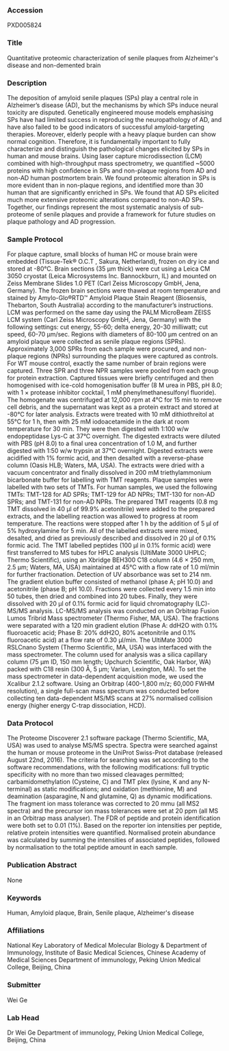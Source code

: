 ### Accession
PXD005824

### Title
Quantitative proteomic characterization of senile plaques from Alzheimer's disease and non-demented brain

### Description
The deposition of amyloid senile plaques (SPs) play a central role in Alzheimer’s disease (AD), but the mechanisms by which SPs induce neural toxicity are disputed. Genetically engineered mouse models emphasising SPs have had limited success in reproducing the neuropathology of AD, and have also failed to be good indicators of successful amyloid-targeting therapies. Moreover, elderly people with a heavy plaque burden can show normal cognition. Therefore, it is fundamentally important to fully characterize and distinguish the pathological changes elicited by SPs in human and mouse brains. Using laser capture microdissection (LCM) combined with high-throughput mass spectrometry, we quantified ~5000 proteins with high confidence in SPs and non-plaque regions from AD and non-AD human postmortem brain. We found proteomic alteration in SPs is more evident than in non-plaque regions, and identified more than 30 human that are significantly enriched in SPs. We found that AD SPs elicited much more extensive proteomic alterations compared to non-AD SPs. Together, our findings represent the most systematic analysis of sub-proteome of senile plaques and provide a framework for future studies on plaque pathology and AD progression.

### Sample Protocol
For plaque capture, small blocks of human HC or mouse brain were embedded (Tissue-Tek® O.C.T , Sakura, Netherland), frozen on dry ice and stored at -80°C. Brain sections (35 µm thick) were cut using a Leica CM 3050 cryostat (Leica Microsystems Inc. Bannockburn, IL) and mounted on Zeiss Membrane Slides 1.0 PET (Carl Zeiss Microscopy GmbH, Jena, Germany). The frozen brain sections were thawed at room temperature and stained by Amylo-Glo®RTD™ Amyloid Plaque Stain Reagent (Biosensis, Thebarton, South Australia) according to the manufacturer’s instructions. LCM was performed on the same day using the PALM MicroBeam ZEISS LCM system (Carl Zeiss Microscopy GmbH, Jena, Germany) with the following settings: cut energy, 55-60; delta energy, 20-30 milliwatt; cut speed, 60-70 µm/sec. Regions with diameters of 80-100 µm centred on an amyloid plaque were collected as senile plaque regions (SPRs). Approximately 3,000 SPRs from each sample were procured, and non-plaque regions (NPRs) surrounding the plaques were captured as controls. For WT mouse control, exactly the same number of brain regions were captured. Three SPR and three NPR samples were pooled from each group for protein extraction. Captured tissues were briefly centrifuged and then homogenised with ice-cold homogenisation buffer (8 M urea in PBS, pH 8.0; with 1 × protease inhibitor cocktail, 1 mM phenylmethanesulfonyl fluoride). The homogenate was centrifuged at 12,000 rpm at 4°C for 15 min to remove cell debris, and the supernatant was kept as a protein extract and stored at -80°C for later analysis. Extracts were treated with 10 mM dithiothreitol at 55°C for 1 h, then with 25 mM iodoacetamide in the dark at room temperature for 30 min. They were then digested with 1:100 w/w endopeptidase Lys-C at 37°C overnight. The digested extracts were diluted with PBS (pH 8.0) to a final urea concentration of 1.0 M, and further digested with 1:50 w/w trypsin at 37°C overnight. Digested extracts were acidified with 1% formic acid, and then desalted with a reverse-phase column (Oasis HLB; Waters, MA, USA). The extracts were dried with a vacuum concentrator and finally dissolved in 200 mM triethylammonium bicarbonate buffer for labelling with TMT reagents. Plaque samples were labelled with two sets of TMTs. For human samples, we used the following TMTs: TMT-128 for AD SPRs; TMT-129 for AD NPRs; TMT-130 for non-AD SPRs; and TMT-131 for non-AD NPRs. The prepared TMT reagents (0.8 mg TMT dissolved in 40 μl of 99.9% acetonitrile) were added to the prepared extracts, and the labelling reaction was allowed to progress at room temperature. The reactions were stopped after 1 h by the addition of 5 μl of 5% hydroxylamine for 5 min. All of the labelled extracts were mixed, desalted, and dried as previously described and dissolved in 20 μl of 0.1% formic acid. The TMT labelled peptides (100 μl in 0.1% formic acid) were first transferred to MS tubes for HPLC analysis (UltiMate 3000 UHPLC; Thermo Scientific), using an Xbridge BEH300 C18 column (4.6 × 250 mm, 2.5 µm; Waters, MA, USA) maintained at 45°C with a flow rate of 1.0 ml/min for further fractionation. Detection of UV absorbance was set to 214 nm. The gradient elution buffer consisted of methanol (phase A; pH 10.0) and acetonitrile (phase B; pH 10.0). Fractions were collected every 1.5 min into 50 tubes, then dried and combined into 20 tubes. Finally, they were dissolved with 20 μl of 0.1% formic acid for liquid chromatography (LC)-MS/MS analysis. LC-MS/MS analysis was conducted on an Orbitrap Fusion Lumos Tribrid Mass spectrometer (Thermo Fisher, MA, USA). The fractions were separated with a 120 min gradient elution (Phase A: ddH2O with 0.1% fluoroacetic acid; Phase B: 20% ddH2O, 80% acetonitrile and 0.1% fluoroacetic acid) at a flow rate of 0.30 μl/min. The UltiMate 3000 RSLCnano System (Thermo Scientific, MA, USA) was interfaced with the mass spectrometer. The column used for analysis was a silica capillary column (75 µm ID, 150 mm length; Upchurch Scientific, Oak Harbor, WA) packed with C18 resin (300 Å, 5 µm; Varian, Lexington, MA). To set the mass spectrometer in data-dependent acquisition mode, we used the Xcalibur 2.1.2 software. Using an Orbitrap (400-1,800 m/z; 60,000 FWHM resolution), a single full-scan mass spectrum was conducted before collecting ten data-dependent MS/MS scans at 27% normalised collision energy (higher energy C-trap dissociation, HCD).

### Data Protocol
The Proteome Discoverer 2.1 software package (Thermo Scientific, MA, USA) was used to analyse MS/MS spectra. Spectra were searched against the human or mouse proteome in the UniProt Swiss-Prot database (released August 22nd, 2016).  The criteria for searching was set according to the software recommendations, with the following modifications: full tryptic specificity with no more than two missed cleavages permitted; carbamidomethylation (Cysteine, C) and TMT plex (lysine, K and any N-terminal) as static modifications; and oxidation (methionine, M) and deamination (asparagine, N and glutamine, Q) as dynamic modifications. The fragment ion mass tolerance was corrected to 20 mmu (all MS2 spectra) and the precursor ion mass tolerances were set at 20 ppm (all MS in an Orbitrap mass analyser). The FDR of peptide and protein identification were both set to 0.01 (1%). Based on the reporter ion intensities per peptide, relative protein intensities were quantified. Normalised protein abundance was calculated by summing the intensities of associated peptides, followed by normalisation to the total peptide amount in each sample.

### Publication Abstract
None

### Keywords
Human, Amyloid plaque, Brain, Senile plaque, Alzheimer's disease

### Affiliations
National Key Laboratory of Medical Molecular Biology & Department of Immunology, Institute of Basic Medical Sciences, Chinese Academy of Medical Sciences 
Department of immunology, Peking Union Medical College, Beijing, China

### Submitter
Wei Ge

### Lab Head
Dr Wei Ge
Department of immunology, Peking Union Medical College, Beijing, China


